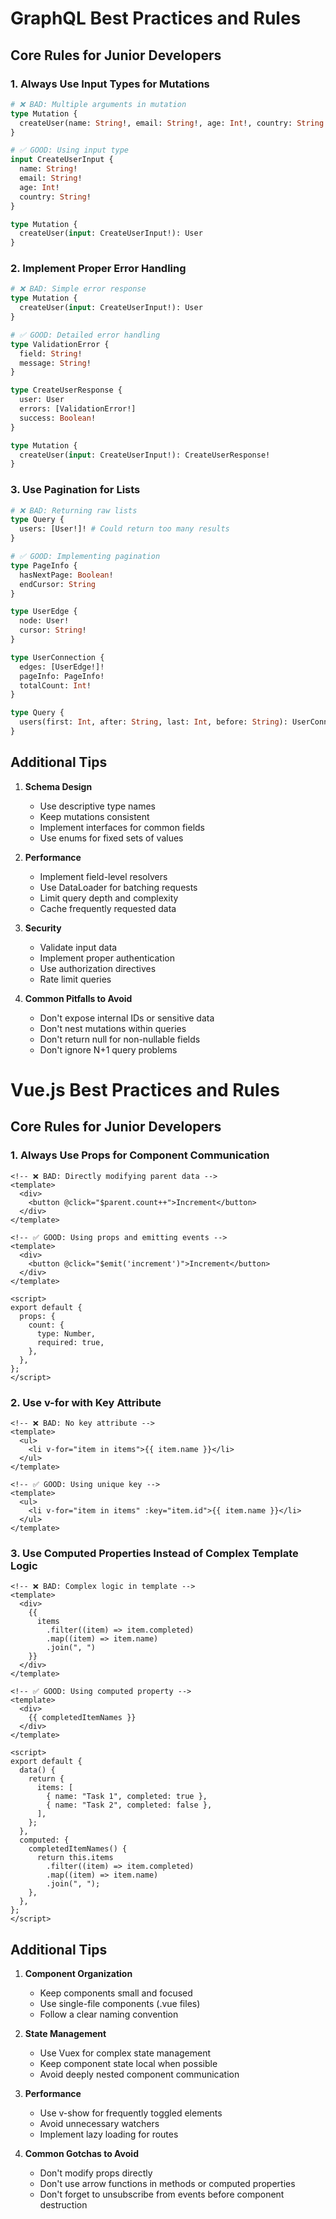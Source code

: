 # GraphQL Best Practices and Rules

## Core Rules for Junior Developers

### 1. Always Use Input Types for Mutations

```graphql
# ❌ BAD: Multiple arguments in mutation
type Mutation {
  createUser(name: String!, email: String!, age: Int!, country: String!): User
}

# ✅ GOOD: Using input type
input CreateUserInput {
  name: String!
  email: String!
  age: Int!
  country: String!
}

type Mutation {
  createUser(input: CreateUserInput!): User
}
```

### 2. Implement Proper Error Handling

```graphql
# ❌ BAD: Simple error response
type Mutation {
  createUser(input: CreateUserInput!): User
}

# ✅ GOOD: Detailed error handling
type ValidationError {
  field: String!
  message: String!
}

type CreateUserResponse {
  user: User
  errors: [ValidationError!]
  success: Boolean!
}

type Mutation {
  createUser(input: CreateUserInput!): CreateUserResponse!
}
```

### 3. Use Pagination for Lists

```graphql
# ❌ BAD: Returning raw lists
type Query {
  users: [User!]! # Could return too many results
}

# ✅ GOOD: Implementing pagination
type PageInfo {
  hasNextPage: Boolean!
  endCursor: String
}

type UserEdge {
  node: User!
  cursor: String!
}

type UserConnection {
  edges: [UserEdge!]!
  pageInfo: PageInfo!
  totalCount: Int!
}

type Query {
  users(first: Int, after: String, last: Int, before: String): UserConnection!
}
```

## Additional Tips

1. **Schema Design**

   - Use descriptive type names
   - Keep mutations consistent
   - Implement interfaces for common fields
   - Use enums for fixed sets of values

2. **Performance**

   - Implement field-level resolvers
   - Use DataLoader for batching requests
   - Limit query depth and complexity
   - Cache frequently requested data

3. **Security**

   - Validate input data
   - Implement proper authentication
   - Use authorization directives
   - Rate limit queries

4. **Common Pitfalls to Avoid**
   - Don't expose internal IDs or sensitive data
   - Don't nest mutations within queries
   - Don't return null for non-nullable fields
   - Don't ignore N+1 query problems

# Vue.js Best Practices and Rules

## Core Rules for Junior Developers

### 1. Always Use Props for Component Communication

```vue
<!-- ❌ BAD: Directly modifying parent data -->
<template>
  <div>
    <button @click="$parent.count++">Increment</button>
  </div>
</template>

<!-- ✅ GOOD: Using props and emitting events -->
<template>
  <div>
    <button @click="$emit('increment')">Increment</button>
  </div>
</template>

<script>
export default {
  props: {
    count: {
      type: Number,
      required: true,
    },
  },
};
</script>
```

### 2. Use v-for with Key Attribute

```vue
<!-- ❌ BAD: No key attribute -->
<template>
  <ul>
    <li v-for="item in items">{{ item.name }}</li>
  </ul>
</template>

<!-- ✅ GOOD: Using unique key -->
<template>
  <ul>
    <li v-for="item in items" :key="item.id">{{ item.name }}</li>
  </ul>
</template>
```

### 3. Use Computed Properties Instead of Complex Template Logic

```vue
<!-- ❌ BAD: Complex logic in template -->
<template>
  <div>
    {{
      items
        .filter((item) => item.completed)
        .map((item) => item.name)
        .join(", ")
    }}
  </div>
</template>

<!-- ✅ GOOD: Using computed property -->
<template>
  <div>
    {{ completedItemNames }}
  </div>
</template>

<script>
export default {
  data() {
    return {
      items: [
        { name: "Task 1", completed: true },
        { name: "Task 2", completed: false },
      ],
    };
  },
  computed: {
    completedItemNames() {
      return this.items
        .filter((item) => item.completed)
        .map((item) => item.name)
        .join(", ");
    },
  },
};
</script>
```

## Additional Tips

1. **Component Organization**

   - Keep components small and focused
   - Use single-file components (.vue files)
   - Follow a clear naming convention

2. **State Management**

   - Use Vuex for complex state management
   - Keep component state local when possible
   - Avoid deeply nested component communication

3. **Performance**

   - Use v-show for frequently toggled elements
   - Avoid unnecessary watchers
   - Implement lazy loading for routes

4. **Common Gotchas to Avoid**
   - Don't modify props directly
   - Don't use arrow functions in methods or computed properties
   - Don't forget to unsubscribe from events before component destruction
